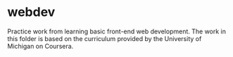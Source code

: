 # webdev
Practice work from learning basic front-end web development.
The work in this folder is based on the curriculum provided
by the University of Michigan on Coursera. 
